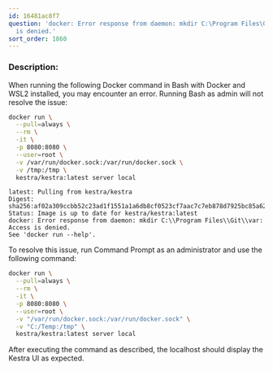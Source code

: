 ```yaml
---
id: 16481ac8f7
question: 'docker: Error response from daemon: mkdir C:\Program Files\Git\var: Access
  is denied.'
sort_order: 1860
---
```


### Description:

When running the following Docker command in Bash with Docker and WSL2 installed, you may encounter an error. Running Bash as admin will not resolve the issue:

```bash
docker run \
  --pull=always \
  --rm \
  -it \
  -p 8080:8080 \
  --user=root \
  -v /var/run/docker.sock:/var/run/docker.sock \
  -v /tmp:/tmp \
  kestra/kestra:latest server local
```

```
latest: Pulling from kestra/kestra
Digest: sha256:af02a309ccbb52c23ad1f1551a1a6db8cf0523cf7aac7c7eb878d7925bc85a62
Status: Image is up to date for kestra/kestra:latest
docker: Error response from daemon: mkdir C:\\Program Files\\Git\\var: Access is denied.
See 'docker run --help'.
```


To resolve this issue, run Command Prompt as an administrator and use the following command:

```bash
docker run \
  --pull=always \
  --rm \
  -it \
  -p 8080:8080 \
  --user=root \
  -v "/var/run/docker.sock:/var/run/docker.sock" \
  -v "C:/Temp:/tmp" \
  kestra/kestra:latest server local
```

After executing the command as described, the localhost should display the Kestra UI as expected.